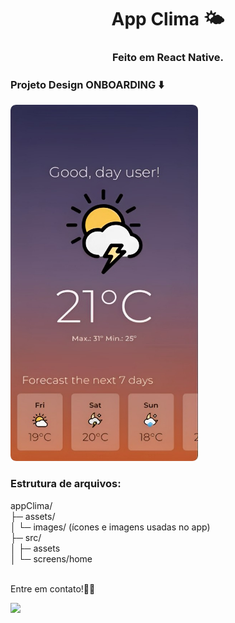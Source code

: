 <h1 align="center">
App Clima 🌤️

<h3 align="center">
Feito em React Native. 

### Projeto Design ONBOARDING ⬇️

<img src="fotoClima.png" height="570" width="300">

 ### Estrutura de arquivos:

 appClima/ <br>
├─ assets/ <br>
│  └─ images/   (ícones e imagens usadas no app) <br>
├─ src/ <br>
│  ├─ assets <br>
│  └─ screens/home

<br> Entre em contato!👋🏽 </br>

 <div> 
  <a href="https://www.linkedin.com/in/adrianabeatriz3" target="_blank"><img src="https://img.shields.io/badge/-LinkedIn-%230077B5?style=for-the-badge&logo=linkedin&logoColor=white" target="_blank"></a> 
</div>
